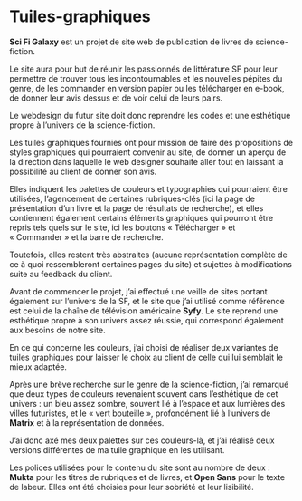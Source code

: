 # Tuiles-graphiques


**Sci Fi Galaxy** est un projet de site web de publication de livres de science-fiction.

Le site aura pour but de réunir les passionnés de littérature SF pour leur permettre de trouver tous les incontournables et les nouvelles pépites du genre, de les commander en version papier ou les télécharger en e-book, de donner leur avis dessus et de voir celui de leurs pairs.

Le webdesign du futur site doit donc reprendre les codes et une esthétique propre à l’univers de la science-fiction.

Les tuiles graphiques fournies ont pour mission de faire des propositions de styles graphiques qui pourraient convenir au site, de donner un aperçu de la direction dans laquelle le web designer souhaite aller tout en laissant la possibilité au client de donner son avis.

Elles indiquent les palettes de couleurs et typographies qui pourraient être utilisées, l’agencement de certaines rubriques-clés (ici la page de présentation d’un livre et la page de résultats de recherche), et elles contiennent également certains éléments graphiques qui pourront être repris tels quels sur le site, ici les boutons « Télécharger » et « Commander » et la barre de recherche.

Toutefois, elles restent très abstraites (aucune représentation complète de ce à quoi ressembleront certaines pages du site) et sujettes à modifications suite au feedback du client.

Avant de commencer le projet, j’ai effectué une veille de sites portant également sur l’univers de la SF, et le site que j’ai utilisé comme référence est celui de la chaîne de télévision américaine **Syfy**. Le site reprend une esthétique propre à son univers assez réussie, qui correspond également aux besoins de notre site.

En ce qui concerne les couleurs, j’ai choisi de réaliser deux variantes de tuiles graphiques pour laisser le choix au client de celle qui lui semblait le mieux adaptée.

Après une brève recherche sur le genre de la science-fiction, j’ai remarqué que deux types de couleurs revenaient souvent dans l’esthétique de cet univers : un bleu assez sombre, souvent lié à l’espace et aux lumières des villes futuristes, et le « vert bouteille », profondément lié à l’univers de **Matrix** et à la représentation de données.

J’ai donc axé mes deux palettes sur ces couleurs-là, et j’ai réalisé deux versions différentes de ma tuile graphique en les utilisant.

Les polices utilisées pour le contenu du site sont au nombre de deux : **Mukta** pour les titres de rubriques et de livres, et **Open Sans** pour le texte de labeur. Elles ont été choisies pour leur sobriété et leur lisibilité.
